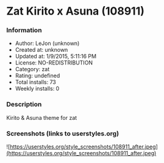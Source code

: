 # Zat Kirito x Asuna (108911)

### Information
- Author: LeJon (unknown)
- Created at: unknown
- Updated at: 1/9/2015, 5:11:16 PM
- License: NO-REDISTRIBUTION
- Category: zat
- Rating: undefined
- Total installs: 73
- Weekly installs: 0


### Description
Kirito & Asuna theme for zat


### Screenshots (links to userstyles.org)
![https://userstyles.org/style_screenshots/108911_after.jpeg](https://userstyles.org/style_screenshots/108911_after.jpeg)


